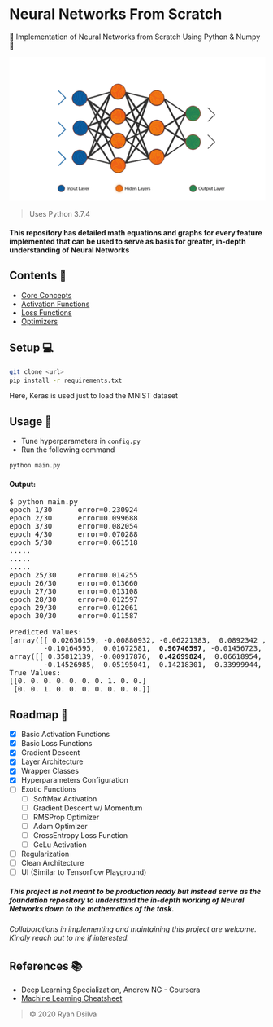 # Neural Networks From Scratch

🌟 Implementation of Neural Networks from Scratch Using Python &amp; Numpy 🌟

<p align="center">
  <img src="images/nn.webp" width="550px">
</p>

> Uses Python 3.7.4

#### This repository has detailed math equations and graphs for every feature implemented that can be used to serve as basis for greater, in-depth understanding of Neural Networks

## Contents 📑

- [Core Concepts](./core)
- [Activation Functions](./activations)
- [Loss Functions](./loss)
- [Optimizers](./optimizers)

## Setup 💻

```bash
git clone <url>
pip install -r requirements.txt
```

Here, Keras is used just to load the MNIST dataset

## Usage 📔

- Tune hyperparameters in `config.py`
- Run the following command

```bash
python main.py
```

#### Output:

<pre>
$ python main.py
epoch 1/30      error=0.230924
epoch 2/30      error=0.099688
epoch 3/30      error=0.082054
epoch 4/30      error=0.070288
epoch 5/30      error=0.061518
.....
.....
.....
epoch 25/30     error=0.014255
epoch 26/30     error=0.013660
epoch 27/30     error=0.013108
epoch 28/30     error=0.012597
epoch 29/30     error=0.012061
epoch 30/30     error=0.011587

Predicted Values:
[array([[ 0.02636159, -0.00880932, -0.06221383,  0.0892342 , -0.030511  ,
        -0.10164595,  0.01672581,  <b>0.96746597</b>, -0.01456723,  0.15428294]]), 
array([[ 0.35812139, -0.00917876,  <b>0.42699824</b>,  0.06618954,  0.02116222,
        -0.14526985,  0.05195041,  0.14218301,  0.33999944, -0.18716734]])]
True Values:
[[0. 0. 0. 0. 0. 0. 0. 1. 0. 0.]
 [0. 0. 1. 0. 0. 0. 0. 0. 0. 0.]]
</pre>

## Roadmap 📑

- [x] Basic Activation Functions
- [x] Basic Loss Functions
- [x] Gradient Descent
- [x] Layer Architecture
- [x] Wrapper Classes
- [x] Hyperparameters Configuration
- [ ] Exotic Functions
  - [ ] SoftMax Activation
  - [ ] Gradient Descent w/ Momentum
  - [ ] RMSProp Optimizer
  - [ ] Adam Optimizer
  - [ ] CrossEntropy Loss Function
  - [ ] GeLu Activation
- [ ] Regularization
- [ ] Clean Architecture
- [ ] UI (Similar to Tensorflow Playground)

##### This project is not meant to be production ready but instead serve as the foundation repository to understand the in-depth working of Neural Networks down to the mathematics of the task.

###### Collaborations in implementing and maintaining this project are welcome. Kindly reach out to me if interested.

## References 📚

- Deep Learning Specialization, Andrew NG - Coursera
- [Machine Learning Cheatsheet](https://ml-cheatsheet.readthedocs.io/en/latest/index.html)

> &copy; 2020 Ryan Dsilva
